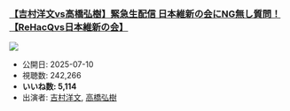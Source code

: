 ### [【吉村洋文vs高橋弘樹】緊急生配信 日本維新の会にNG無し質問！【ReHacQvs日本維新の会】](https://www.youtube.com/watch?v=_27klF6H22Q)
[![](https://img.youtube.com/vi/_27klF6H22Q/sddefault.jpg)](https://www.youtube.com/watch?v=_27klF6H22Q)
-   公開日: 2025-07-10
-   視聴数: 242,266
-   **いいね数: 5,114**
-   出演者: [吉村洋文](/rehacq_fan/people/吉村洋文 "wikilink"), [高橋弘樹](/rehacq_fan/people/高橋弘樹 "wikilink")
